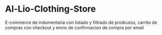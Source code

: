 # Al-Lio-Clothing-Store

E-commerce de indumentaria con listado y filtrado de prodcutos, carrito de compras con checkout y envio de confirmacion de compra por email
